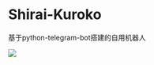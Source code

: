 # Shirai-Kuroko
基于python-telegram-bot搭建的自用机器人

![](https://img.moegirl.org.cn/common/thumb/0/00/Shirai_Kuroko%EF%BC%881%EF%BC%89.jpg/280px-Shirai_Kuroko%EF%BC%881%EF%BC%89.jpg)
